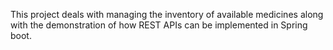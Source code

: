 This project deals with managing the inventory of available medicines along with the demonstration of how REST APIs can be implemented in Spring boot.
